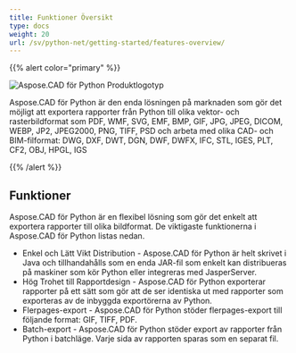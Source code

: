 ```yaml
---
title: Funktioner Översikt
type: docs
weight: 20
url: /sv/python-net/getting-started/features-overview/
---
```


{{% alert color="primary" %}}

![Aspose.CAD för Python Produktlogotyp](/cad/_assets/home_4.png)

Aspose.CAD för Python är den enda lösningen på marknaden som gör det möjligt att exportera rapporter från Python till olika vektor- och rasterbildformat som PDF, WMF, SVG, EMF, BMP, GIF, JPG, JPEG, DICOM, WEBP, JP2, JPEG2000, PNG, TIFF, PSD och arbeta med olika CAD- och BIM-filformat: DWG, DXF, DWT, DGN, DWF, DWFX, IFC, STL, IGES, PLT, CF2, OBJ, HPGL, IGS

{{% /alert %}}

## Funktioner

Aspose.CAD för Python är en flexibel lösning som gör det enkelt att exportera rapporter till olika bildformat. De viktigaste funktionerna i Aspose.CAD för Python listas nedan.

- Enkel och Lätt Vikt Distribution - Aspose.CAD för Python är helt skrivet i Java och tillhandahålls som en enda JAR-fil som enkelt kan distribueras på maskiner som kör Python eller integreras med JasperServer.
- Hög Trohet till Rapportdesign - Aspose.CAD för Python exporterar rapporter på ett sätt som gör att de ser identiska ut med rapporter som exporteras av de inbyggda exportörerna av Python.
- Flerpages-export - Aspose.CAD för Python stöder flerpages-export till följande format: GIF, TIFF, PDF.
- Batch-export - Aspose.CAD för Python stöder export av rapporter från Python i batchläge. Varje sida av rapporten sparas som en separat fil.
